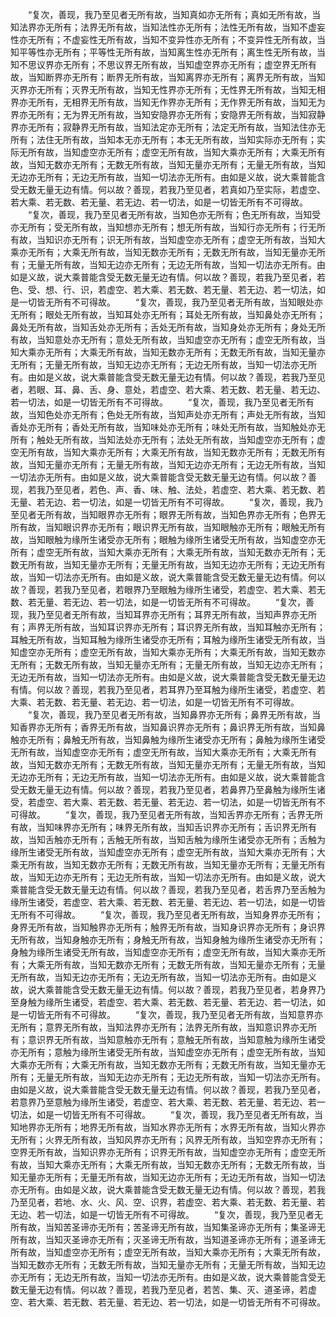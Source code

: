 <!-- { "loadSidebar": true } -->
　　“复次，善现，我乃至见者无所有故，当知真如亦无所有；真如无所有故，当知法界亦无所有；法界无所有故，当知法性亦无所有；法性无所有故，当知不虚妄性亦无所有；不虚妄性无所有故，当知不变异性亦无所有；不变异性无所有故，当知平等性亦无所有；平等性无所有故，当知离生性亦无所有；离生性无所有故，当知不思议界亦无所有；不思议界无所有故，当知虚空界亦无所有；虚空界无所有故，当知断界亦无所有；断界无所有故，当知离界亦无所有；离界无所有故，当知灭界亦无所有；灭界无所有故，当知无性界亦无所有；无性界无所有故，当知无相界亦无所有，无相界无所有故，当知无作界亦无所有；无作界无所有故，当知无为界亦无所有；无为界无所有故，当知安隐界亦无所有；安隐界无所有故，当知寂静界亦无所有；寂静界无所有故，当知法定亦无所有；法定无所有故，当知法住亦无所有；法住无所有故，当知本无亦无所有；本无无所有故，当知实际亦无所有；实际无所有故，当知虚空亦无所有；虚空无所有故，当知大乘亦无所有；大乘无所有故，当知无数亦无所有；无数无所有故，当知无量亦无所有；无量无所有故，当知无边亦无所有；无边无所有故，当知一切法亦无所有。由如是义故，说大乘普能含受无数无量无边有情。何以故？善现，若我乃至见者，若真如乃至实际，若虚空、若大乘、若无数、若无量、若无边、若一切法，如是一切皆无所有不可得故。
　　“复次，善现，我乃至见者无所有故，当知色亦无所有；色无所有故，当知受亦无所有；受无所有故，当知想亦无所有；想无所有故，当知行亦无所有；行无所有故，当知识亦无所有；识无所有故，当知虚空亦无所有；虚空无所有故，当知大乘亦无所有；大乘无所有故，当知无数亦无所有；无数无所有故，当知无量亦无所有；无量无所有故，当知无边亦无所有；无边无所有故，当知一切法亦无所有。由如是义故，说大乘普能含受无数无量无边有情。何以故？善现，若我乃至见者，若色、受、想、行、识，若虚空、若大乘、若无数、若无量、若无边、若一切法，如是一切皆无所有不可得故。
　　“复次，善现，我乃至见者无所有故，当知眼处亦无所有；眼处无所有故，当知耳处亦无所有；耳处无所有故，当知鼻处亦无所有；鼻处无所有故，当知舌处亦无所有；舌处无所有故，当知身处亦无所有；身处无所有故，当知意处亦无所有；意处无所有故，当知虚空亦无所有；虚空无所有故，当知大乘亦无所有；大乘无所有故，当知无数亦无所有；无数无所有故，当知无量亦无所有；无量无所有故，当知无边亦无所有；无边无所有故，当知一切法亦无所有。由如是义故，说大乘普能含受无数无量无边有情。何以故？善现，若我乃至见者，若眼、耳、鼻、舌、身、意处，若虚空、若大乘、若无数、若无量、若无边、若一切法，如是一切皆无所有不可得故。
　　“复次，善现，我乃至见者无所有故，当知色处亦无所有；色处无所有故，当知声处亦无所有；声处无所有故，当知香处亦无所有；香处无所有故，当知味处亦无所有；味处无所有故，当知触处亦无所有；触处无所有故，当知法处亦无所有；法处无所有故，当知虚空亦无所有；虚空无所有故，当知大乘亦无所有；大乘无所有故，当知无数亦无所有；无数无所有故，当知无量亦无所有；无量无所有故，当知无边亦无所有；无边无所有故，当知一切法亦无所有。由如是义故，说大乘普能含受无数无量无边有情。何以故？善现，若我乃至见者，若色、声、香、味、触、法处，若虚空、若大乘、若无数、若无量、若无边、若一切法，如是一切皆无所有不可得故。
　　“复次，善现，我乃至见者无所有故，当知眼界亦无所有；眼界无所有故，当知色界亦无所有；色界无所有故，当知眼识界亦无所有；眼识界无所有故，当知眼触亦无所有；眼触无所有故，当知眼触为缘所生诸受亦无所有；眼触为缘所生诸受无所有故，当知虚空亦无所有；虚空无所有故，当知大乘亦无所有；大乘无所有故，当知无数亦无所有；无数无所有故，当知无量亦无所有；无量无所有故，当知无边亦无所有；无边无所有故，当知一切法亦无所有。由如是义故，说大乘普能含受无数无量无边有情。何以故？善现，若我乃至见者，若眼界乃至眼触为缘所生诸受，若虚空、若大乘、若无数、若无量、若无边、若一切法，如是一切皆无所有不可得故。
　　“复次，善现，我乃至见者无所有故，当知耳界亦无所有；耳界无所有故，当知声界亦无所有；声界无所有故，当知耳识界亦无所有；耳识界无所有故，当知耳触亦无所有；耳触无所有故，当知耳触为缘所生诸受亦无所有；耳触为缘所生诸受无所有故，当知虚空亦无所有；虚空无所有故，当知大乘亦无所有；大乘无所有故，当知无数亦无所有；无数无所有故，当知无量亦无所有；无量无所有故，当知无边亦无所有；无边无所有故，当知一切法亦无所有。由如是义故，说大乘普能含受无数无量无边有情。何以故？善现，若我乃至见者，若耳界乃至耳触为缘所生诸受，若虚空、若大乘、若无数、若无量、若无边、若一切法，如是一切皆无所有不可得故。
　　“复次，善现，我乃至见者无所有故，当知鼻界亦无所有；鼻界无所有故，当知香界亦无所有；香界无所有故，当知鼻识界亦无所有；鼻识界无所有故，当知鼻触亦无所有；鼻触无所有故，当知鼻触为缘所生诸受亦无所有；鼻触为缘所生诸受无所有故，当知虚空亦无所有；虚空无所有故，当知大乘亦无所有；大乘无所有故，当知无数亦无所有；无数无所有故，当知无量亦无所有；无量无所有故，当知无边亦无所有；无边无所有故，当知一切法亦无所有。由如是义故，说大乘普能含受无数无量无边有情。何以故？善现，若我乃至见者，若鼻界乃至鼻触为缘所生诸受，若虚空、若大乘、若无数、若无量、若无边、若一切法，如是一切皆无所有不可得故。
　　“复次，善现，我乃至见者无所有故，当知舌界亦无所有；舌界无所有故，当知味界亦无所有；味界无所有故，当知舌识界亦无所有；舌识界无所有故，当知舌触亦无所有；舌触无所有故，当知舌触为缘所生诸受亦无所有；舌触为缘所生诸受无所有故，当知虚空亦无所有；虚空无所有故，当知大乘亦无所有；大乘无所有故，当知无数亦无所有；无数无所有故，当知无量亦无所有；无量无所有故，当知无边亦无所有；无边无所有故，当知一切法亦无所有。由如是义故，说大乘普能含受无数无量无边有情。何以故？善现，若我乃至见者，若舌界乃至舌触为缘所生诸受，若虚空、若大乘、若无数、若无量、若无边、若一切法，如是一切皆无所有不可得故。
　　“复次，善现，我乃至见者无所有故，当知身界亦无所有；身界无所有故，当知触界亦无所有；触界无所有故，当知身识界亦无所有；身识界无所有故，当知身触亦无所有；身触无所有故，当知身触为缘所生诸受亦无所有；身触为缘所生诸受无所有故，当知虚空亦无所有；虚空无所有故，当知大乘亦无所有；大乘无所有故，当知无数亦无所有；无数无所有故，当知无量亦无所有；无量无所有故，当知无边亦无所有；无边无所有故，当知一切法亦无所有。由如是义故，说大乘普能含受无数无量无边有情。何以故？善现，若我乃至见者，若身界乃至身触为缘所生诸受，若虚空、若大乘、若无数、若无量、若无边、若一切法，如是一切皆无所有不可得故。
　　“复次，善现，我乃至见者无所有故，当知意界亦无所有；意界无所有故，当知法界亦无所有；法界无所有故，当知意识界亦无所有；意识界无所有故，当知意触亦无所有；意触无所有故，当知意触为缘所生诸受亦无所有；意触为缘所生诸受无所有故，当知虚空亦无所有；虚空无所有故，当知大乘亦无所有；大乘无所有故，当知无数亦无所有；无数无所有故，当知无量亦无所有；无量无所有故，当知无边亦无所有；无边无所有故，当知一切法亦无所有。由如是义故，说大乘普能含受无数无量无边有情。何以故？善现，若我乃至见者，若意界乃至意触为缘所生诸受，若虚空、若大乘、若无数、若无量、若无边、若一切法，如是一切皆无所有不可得故。
　　“复次，善现，我乃至见者无所有故，当知地界亦无所有；地界无所有故，当知水界亦无所有；水界无所有故，当知火界亦无所有；火界无所有故，当知风界亦无所有；风界无所有故，当知空界亦无所有；空界无所有故，当知识界亦无所有；识界无所有故，当知虚空亦无所有；虚空无所有故，当知大乘亦无所有；大乘无所有故，当知无数亦无所有；无数无所有故，当知无量亦无所有；无量无所有故，当知无边亦无所有；无边无所有故，当知一切法亦无所有。由如是义故，说大乘普能含受无数无量无边有情。何以故？善现，若我乃至见者，若地、水、火、风、空、识界，若虚空、若大乘、若无数、若无量、若无边、若一切法，如是一切皆无所有不可得故。
　　“复次，善现，我乃至见者无所有故，当知苦圣谛亦无所有；苦圣谛无所有故，当知集圣谛亦无所有；集圣谛无所有故，当知灭圣谛亦无所有；灭圣谛无所有故，当知道圣谛亦无所有；道圣谛无所有故，当知虚空亦无所有；虚空无所有故，当知大乘亦无所有；大乘无所有故，当知无数亦无所有；无数无所有故，当知无量亦无所有；无量无所有故，当知无边亦无所有；无边无所有故，当知一切法亦无所有。由如是义故，说大乘普能含受无数无量无边有情。何以故？善现，若我乃至见者，若苦、集、灭、道圣谛，若虚空、若大乘、若无数、若无量、若无边、若一切法，如是一切皆无所有不可得故。
